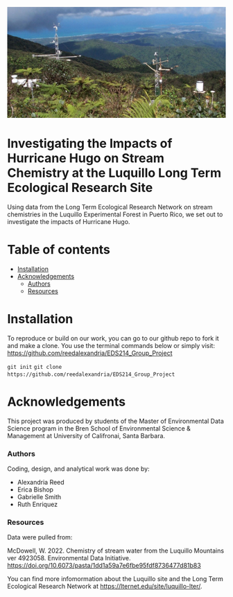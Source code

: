 ![](images/luq-0004-2.jpg)

# Investigating the Impacts of Hurricane Hugo on Stream Chemistry at the Luquillo Long Term Ecological Research Site

Using data from the Long Term Ecological Research Network on stream chemistries in the Luquillo Experimental Forest in Puerto Rico, we set out to investigate the impacts of Hurricane Hugo.

# Table of contents

-   [Installation](#installation)
-   [Acknowledgements](#acknowledgements)
    -   [Authors](#authors)
    -   [Resources](#resources)

# Installation


To reproduce or build on our work, you can go to our github repo to fork it and make a clone. You use the terminal commands below or simply visit: https://github.com/reedalexandria/EDS214_Group_Project

```git init```
```git clone https://github.com/reedalexandria/EDS214_Group_Project```

# Acknowledgements

This project was produced by students of the Master of Environmental Data Science program in the Bren School of Environmental Science & Management at University of Califronai, Santa Barbara.

### Authors 

Coding, design, and analytical work was done by:
-   Alexandria Reed
-   Erica Bishop
-   Gabrielle Smith
-   Ruth Enriquez

### Resources 

Data were pulled from:

McDowell, W. 2022. Chemistry of stream water from the Luquillo Mountains ver 4923058. Environmental Data Initiative. https://doi.org/10.6073/pasta/1dd1a59a7e6fbe95fdf8736477d81b83

You can find more infomormation about the Luquillo site and the Long Term Ecological Research Network at https://lternet.edu/site/luquillo-lter/. 
